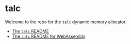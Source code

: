 # talc

Welcome to the repo for the `talc` dynamic memory allocator.

- [The `talc` README](https://github.com/SFBdragon/talc/blob/master/talc/README.md)
- [The `talc` README for WebAssembly](https://github.com/SFBdragon/talc/blob/master/talc/README_WASM.md)
